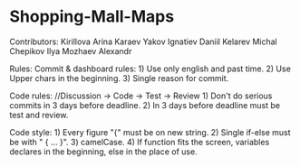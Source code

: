 # Shopping-Mall-Maps

Contributors:
  Kirillova Arina
  Karaev Yakov
  Ignatiev Daniil
  Kelarev Michal
  Chepikov Ilya
  Mozhaev Alexandr

Rules:
  Commit & dashboard rules: 
    1) Use only english and past time.
    2) Use Upper chars in the beginning.
    3) Single reason for commit.

  Code rules: 
    //Discussion -> Code -> Test -> Review 
    1) Don't do serious commits in 3 days before deadline. 
    2) In 3 days before deadline must be test and review. 

  Code style: 
    1) Every figure "{" must be on new string. 
    2) Single if-else must be with " { ... }". 
    3) camelCase. 
    4) If function fits the screen, variables declares in the beginning, else in the place of use.

